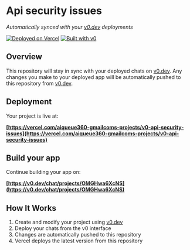 # Api security issues

*Automatically synced with your [v0.dev](https://v0.dev) deployments*

[![Deployed on Vercel](https://img.shields.io/badge/Deployed%20on-Vercel-black?style=for-the-badge&logo=vercel)](https://vercel.com/aiqueue360-gmailcoms-projects/v0-api-security-issues)
[![Built with v0](https://img.shields.io/badge/Built%20with-v0.dev-black?style=for-the-badge)](https://v0.dev/chat/projects/OMGHwa6XcNS)

## Overview

This repository will stay in sync with your deployed chats on [v0.dev](https://v0.dev).
Any changes you make to your deployed app will be automatically pushed to this repository from [v0.dev](https://v0.dev).

## Deployment

Your project is live at:

**[https://vercel.com/aiqueue360-gmailcoms-projects/v0-api-security-issues](https://vercel.com/aiqueue360-gmailcoms-projects/v0-api-security-issues)**

## Build your app

Continue building your app on:

**[https://v0.dev/chat/projects/OMGHwa6XcNS](https://v0.dev/chat/projects/OMGHwa6XcNS)**

## How It Works

1. Create and modify your project using [v0.dev](https://v0.dev)
2. Deploy your chats from the v0 interface
3. Changes are automatically pushed to this repository
4. Vercel deploys the latest version from this repository